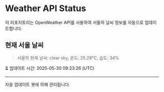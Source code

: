 
# Weather API Status

이 리포지토리는 OpenWeather API를 사용하여 서울의 날씨 정보를 자동으로 업데이트합니다.

## 현재 서울 날씨
> 서울의 현재 날씨: clear sky, 온도: 25.28°C, 습도: 34%

⏳ 업데이트 시간: 2025-05-30 09:23:26 (UTC)

---
자동 업데이트 봇에 의해 관리됩니다.
